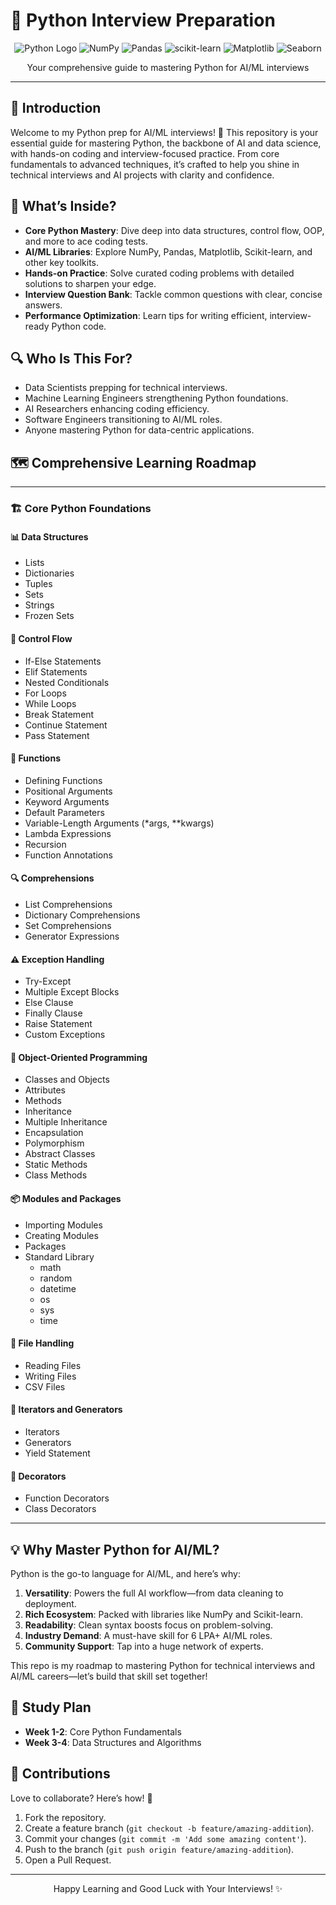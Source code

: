 # 🐍 Python Interview Preparation

<div align="center">
  <img src="https://img.shields.io/badge/Python-3776AB?style=for-the-badge&logo=python&logoColor=white" alt="Python Logo" />
  <img src="https://img.shields.io/badge/NumPy-013243?style=for-the-badge&logo=numpy&logoColor=white" alt="NumPy" />
  <img src="https://img.shields.io/badge/Pandas-150458?style=for-the-badge&logo=pandas&logoColor=white" alt="Pandas" />
  <img src="https://img.shields.io/badge/scikit--learn-F7931E?style=for-the-badge&logo=scikit-learn&logoColor=white" alt="scikit-learn" />
  <img src="https://img.shields.io/badge/Matplotlib-11557C?style=for-the-badge&logo=matplotlib&logoColor=white" alt="Matplotlib" />
  <img src="https://img.shields.io/badge/Seaborn-9EDAE5?style=for-the-badge&logo=seaborn&logoColor=white" alt="Seaborn" />

</div>
<p align="center">Your comprehensive guide to mastering Python for AI/ML interviews</p>

---

## 📖 Introduction

Welcome to my Python prep for AI/ML interviews! 🚀 This repository is your essential guide for mastering Python, the backbone of AI and data science, with hands-on coding and interview-focused practice. From core fundamentals to advanced techniques, it’s crafted to help you shine in technical interviews and AI projects with clarity and confidence.

## 🌟 What’s Inside?

- **Core Python Mastery**: Dive deep into data structures, control flow, OOP, and more to ace coding tests.
- **AI/ML Libraries**: Explore NumPy, Pandas, Matplotlib, Scikit-learn, and other key toolkits.
- **Hands-on Practice**: Solve curated coding problems with detailed solutions to sharpen your edge.
- **Interview Question Bank**: Tackle common questions with clear, concise answers.
- **Performance Optimization**: Learn tips for writing efficient, interview-ready Python code.

## 🔍 Who Is This For?

- Data Scientists prepping for technical interviews.
- Machine Learning Engineers strengthening Python foundations.
- AI Researchers enhancing coding efficiency.
- Software Engineers transitioning to AI/ML roles.
- Anyone mastering Python for data-centric applications.

## 🗺️ Comprehensive Learning Roadmap

---

### 🏗️ Core Python Foundations

#### 📊 Data Structures
- Lists
- Dictionaries
- Tuples
- Sets
- Strings
- Frozen Sets

#### 🔄 Control Flow
- If-Else Statements
- Elif Statements
- Nested Conditionals
- For Loops
- While Loops
- Break Statement
- Continue Statement
- Pass Statement

#### 🧩 Functions
- Defining Functions
- Positional Arguments
- Keyword Arguments
- Default Parameters
- Variable-Length Arguments (*args, **kwargs)
- Lambda Expressions
- Recursion
- Function Annotations

#### 🔍 Comprehensions
- List Comprehensions
- Dictionary Comprehensions
- Set Comprehensions
- Generator Expressions

#### ⚠️ Exception Handling
- Try-Except
- Multiple Except Blocks
- Else Clause
- Finally Clause
- Raise Statement
- Custom Exceptions

#### 🧬 Object-Oriented Programming
- Classes and Objects
- Attributes
- Methods
- Inheritance
- Multiple Inheritance
- Encapsulation
- Polymorphism
- Abstract Classes
- Static Methods
- Class Methods

#### 📦 Modules and Packages
- Importing Modules
- Creating Modules
- Packages
- Standard Library
  - math
  - random
  - datetime
  - os
  - sys
  - time

#### 📄 File Handling
- Reading Files
- Writing Files
- CSV Files

#### 🔄 Iterators and Generators
- Iterators
- Generators
- Yield Statement

#### 🎁 Decorators
- Function Decorators
- Class Decorators

---

## 💡 Why Master Python for AI/ML?

Python is the go-to language for AI/ML, and here’s why:
1. **Versatility**: Powers the full AI workflow—from data cleaning to deployment.
2. **Rich Ecosystem**: Packed with libraries like NumPy and Scikit-learn.
3. **Readability**: Clean syntax boosts focus on problem-solving.
4. **Industry Demand**: A must-have skill for 6 LPA+ AI/ML roles.
5. **Community Support**: Tap into a huge network of experts.

This repo is my roadmap to mastering Python for technical interviews and AI/ML careers—let’s build that skill set together!

## 📆 Study Plan

- **Week 1-2**: Core Python Fundamentals
- **Week 3-4**: Data Structures and Algorithms

## 🤝 Contributions

Love to collaborate? Here’s how! 🌟
1. Fork the repository.
2. Create a feature branch (`git checkout -b feature/amazing-addition`).
3. Commit your changes (`git commit -m 'Add some amazing content'`).
4. Push to the branch (`git push origin feature/amazing-addition`).
5. Open a Pull Request.

---

<div align="center">
  <p>Happy Learning and Good Luck with Your Interviews! ✨</p>
</div>
